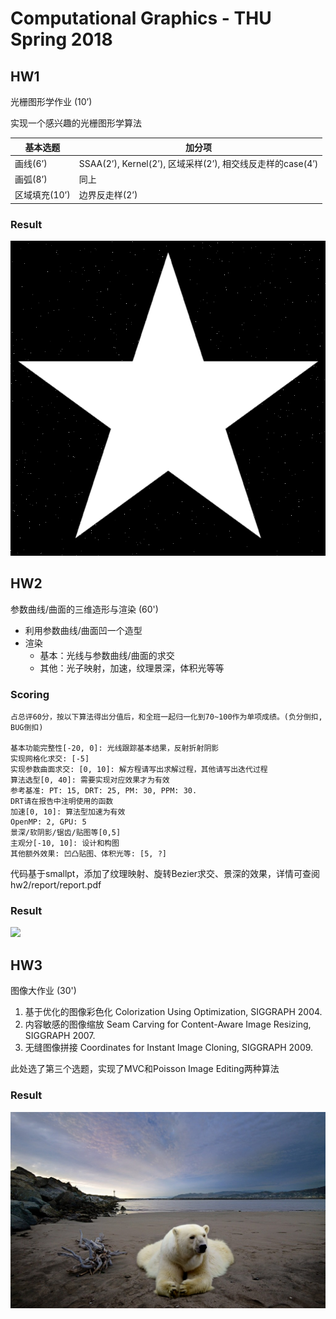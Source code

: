 # Computational Graphics - THU Spring 2018

## HW1

光栅图形学作业 (10’)

实现一个感兴趣的光栅图形学算法

| 基本选题      | 加分项                                                     |
| ------------- | ---------------------------------------------------------- |
| 画线(6’)      | SSAA(2’), Kernel(2’), 区域采样(2’), 相交线反走样的case(4’) |
| 画弧(8’)      | 同上                                                       |
| 区域填充(10’) | 边界反走样(2’)                                             |

### Result

![](hw1/pic/4.png)

## HW2

参数曲线/曲面的三维造形与渲染 (60')

- 利用参数曲线/曲面凹一个造型
- 渲染
  - 基本：光线与参数曲线/曲面的求交
  - 其他：光子映射，加速，纹理景深，体积光等等

### Scoring

```
占总评60分，按以下算法得出分值后，和全班一起归一化到70~100作为单项成绩。(负分倒扣, BUG倒扣)

基本功能完整性[-20, 0]: 光线跟踪基本结果，反射折射阴影
实现网格化求交: [-5]	
实现参数曲面求交: [0, 10]: 解方程请写出求解过程，其他请写出迭代过程
算法选型[0, 40]: 需要实现对应效果才为有效
参考基准: PT: 15, DRT: 25, PM: 30, PPM: 30.
DRT请在报告中注明使用的函数
加速[0, 10]: 算法型加速为有效
OpenMP: 2, GPU: 5
景深/软阴影/锯齿/贴图等[0,5]
主观分[-10, 10]: 设计和构图
其他额外效果: 凹凸贴图、体积光等: [5, ?]
```

代码基于smallpt，添加了纹理映射、旋转Bezier求交、景深的效果，详情可查阅 hw2/report/report.pdf

### Result

![](hw2/report/wallpaper/nomosaic_16k.png)

## HW3

图像大作业 (30')

1. 基于优化的图像彩色化 Colorization Using Optimization, SIGGRAPH 2004.
2. 内容敏感的图像缩放 Seam Carving for Content-Aware Image Resizing, SIGGRAPH 2007.
3. 无缝图像拼接 Coordinates for Instant Image Cloning, SIGGRAPH 2009.

此处选了第三个选题，实现了MVC和Poisson Image Editing两种算法

### Result

![](hw3/MVC/pic/2_6.png)